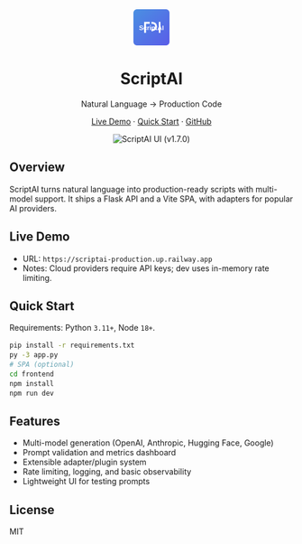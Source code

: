 <div align="center">
  <img src="static/images/logo.svg" width="64" alt="ScriptAI logo" />
  <h1>ScriptAI</h1>
  <p>Natural Language → Production Code</p>
  <p>
    <a href="https://scriptai-production.up.railway.app">Live Demo</a> ·
    <a href="#quick-start">Quick Start</a> ·
    <a href="https://github.com/qtaura/ScriptAI">GitHub</a>
  </p>
  <img src="docs/assets/readme-hero.png" alt="ScriptAI UI (v1.7.0)" width="900" />
</div>

## Overview
ScriptAI turns natural language into production-ready scripts with multi-model support. It ships a Flask API and a Vite SPA, with adapters for popular AI providers.

## Live Demo
- URL: `https://scriptai-production.up.railway.app`
- Notes: Cloud providers require API keys; dev uses in-memory rate limiting.

## Quick Start
Requirements: Python `3.11+`, Node `18+`.

```bash
pip install -r requirements.txt
py -3 app.py
# SPA (optional)
cd frontend
npm install
npm run dev
```

## Features
- Multi-model generation (OpenAI, Anthropic, Hugging Face, Google)
- Prompt validation and metrics dashboard
- Extensible adapter/plugin system
- Rate limiting, logging, and basic observability
- Lightweight UI for testing prompts

## License
MIT
